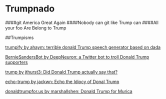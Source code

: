 # Trumpnado
####git America Great Again
####Nobody can git like Trump can
####All your foo Are Belong to Trump

##Trumpisms

[trumpify by ahaym: terrible donald Trump speech generator based on dada](https://github.com/ahaym/trumpify)

[BernieSandersBot by DeepNeuron: a Twitter bot to troll Donald Trump supporters](https://github.com/DeepNeuron/BernieSandersBot)

[trump by jthurst3: Did Donald Trump actually say that?](https://github.com/jthurst3/trump)

[echo-trump by jackwn: Echo the Idiocy of Donal Trump](https://github.com/jackwm/echo-trump)

[donaldtrumpfor.us by marshallshen: Donald Trump for Murica](https://github.com/marshallshen/donaldtrumpfor.us)

